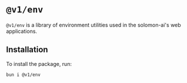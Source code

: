 # `@v1/env`

`@v1/env` is a library of environment utilities used in the solomon-ai's web applications.

## Installation

To install the package, run:

```bash
bun i @v1/env
```
